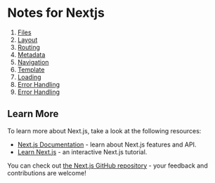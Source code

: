# Notes for Nextjs

1. [Files](./Frontend/notes/Files.md)
2. [Layout](./Frontend/notes/Layout.md)
3. [Routing](./Frontend/notes/Routing.md)
4. [Metadata](./Frontend/notes/Metadata.md)
5. [Navigation](./Frontend/notes/Navigation.md)
6. [Template](./Frontend/notes/Template.md)
7. [Loading](./Frontend/notes/Loading.md)
7. [Error Handling](./Frontend/notes/Error-handling.md)
7. [Error Handling](./Frontend/notes/Error-handling.md)

## Learn More

To learn more about Next.js, take a look at the following resources:

- [Next.js Documentation](https://nextjs.org/docs) - learn about Next.js features and API.
- [Learn Next.js](https://nextjs.org/learn) - an interactive Next.js tutorial.

You can check out [the Next.js GitHub repository](https://github.com/vercel/next.js/) - your feedback and contributions are welcome!

